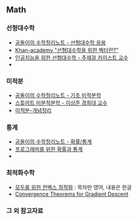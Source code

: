 ## Math

### 선형대수학
- [공돌이의 수학정리노트 - 선형대수학 응용](https://angeloyeo.github.io/2019/07/27/PCA.html)
- [Khan-academy "선형대수학을 위한 벡터란?"](https://ko.khanacademy.org/math/linear-algebra/vectors-and-spaces/vectors/v/vector-introduction-linear-algebra)
- [인공지능을 위한 선형대수학 - 주재걸 카이스트 교수](https://www.edwith.org/ai251)
- 

### 미적분
- [공돌이의 수학정리노트 - 기초 미적분학](https://angeloyeo.github.io/2019/09/02/Taylor_Series.html)
- [스튜어트 미분적분학 - 이상준 경희대 교수](https://www.youtube.com/watch?v=vyx3gvPOS7M&list=PLaqQvlCBe8vJfW3HqjCGQvj5Rcz_wLivt)
- [미적분-개념정리](https://youtube.com/playlist?list=PLXJ3W1lEGK8ULz2WP-Zd732UivspNwmRr)

### 통계
- [공돌이의 수학정리노트 - 확률/통계](https://angeloyeo.github.io/2021/04/23/binomial_distribution.html)
- [프로그래머를 위한 확률과 통계](http://www.yes24.com/Product/Goods/72336483?pid=123487&cosemkid=go15574730724723831&gclid=Cj0KCQjw7KqZBhCBARIsAI-fTKL479--Fx7yvIgcUSiGH4WZSOmbI-AET27yjOXwXbfIAbYmBFjEzMEaAlHTEALw_wcB)
- 
### 최적화수학
- [모두를 위한 컨벡스 최적화](https://convex-optimization-for-all.github.io/) : 목차만 영어, 내용은 한글
- [Convergence Theorems for Gradient Descent](https://gowerrobert.github.io/pdf/M2_statistique_optimisation/grad_conv.pdf)
### 그 외 참고자료
